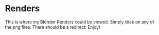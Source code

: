 # Renders
This is where my Blender Renders could be viewed. 
Simply click on any of the png files. 
There should be a redirect. Enjoy!

